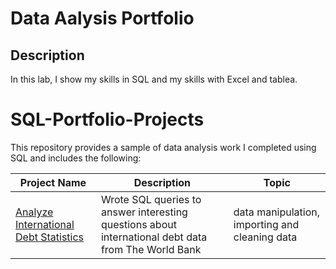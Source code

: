 <h1>Data Aalysis Portfolio</h1>

<h2>Description</h2>
In this lab, I show my skills in SQL and my skills with Excel and tablea. 
<br />

# SQL-Portfolio-Projects
This repository provides a sample of data analysis work I completed using SQL and includes the following:

Project Name  | Description   |  Topic
------------- | ------------- | ------------------
[Analyze International Debt Statistics](https://github.com/abdullaah019/data)  | Wrote SQL queries to answer interesting questions about international debt data from The World Bank  | data manipulation, importing and cleaning data
